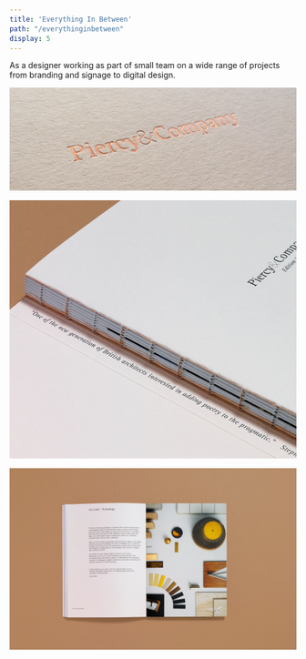 ```yaml
---
title: 'Everything In Between'
path: "/everythinginbetween"
display: 5
---
```


As a designer working as part of small team on a wide range of projects from branding and signage to digital design.

![b](../images/everythinginbetween-piercy-and-co-1.png)  

![a](../images/everythinginbetween-piercy-and-co-2.png)  

![c](../images/everythinginbetween-piercy-and-co-3.png)  
